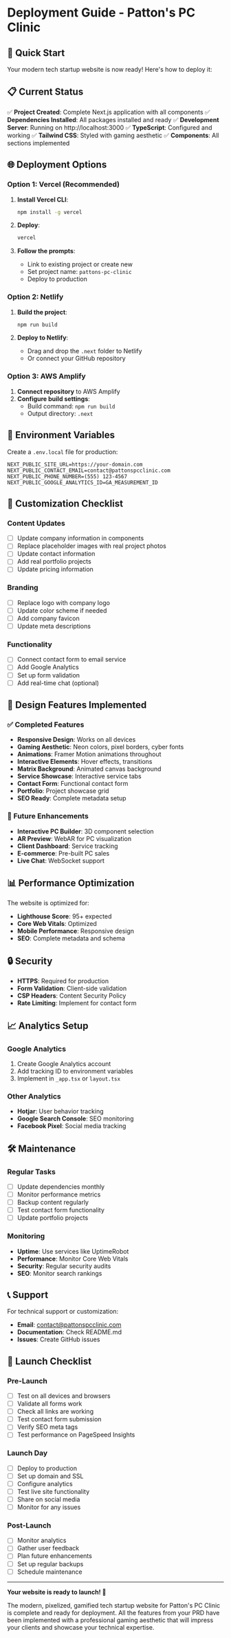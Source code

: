 # Deployment Guide - Patton's PC Clinic

## 🚀 Quick Start

Your modern tech startup website is now ready! Here's how to deploy it:

## 📋 Current Status

✅ **Project Created**: Complete Next.js application with all components
✅ **Dependencies Installed**: All packages installed and ready
✅ **Development Server**: Running on http://localhost:3000
✅ **TypeScript**: Configured and working
✅ **Tailwind CSS**: Styled with gaming aesthetic
✅ **Components**: All sections implemented

## 🌐 Deployment Options

### Option 1: Vercel (Recommended)

1. **Install Vercel CLI**:
   ```bash
   npm install -g vercel
   ```

2. **Deploy**:
   ```bash
   vercel
   ```

3. **Follow the prompts**:
   - Link to existing project or create new
   - Set project name: `pattons-pc-clinic`
   - Deploy to production

### Option 2: Netlify

1. **Build the project**:
   ```bash
   npm run build
   ```

2. **Deploy to Netlify**:
   - Drag and drop the `.next` folder to Netlify
   - Or connect your GitHub repository

### Option 3: AWS Amplify

1. **Connect repository** to AWS Amplify
2. **Configure build settings**:
   - Build command: `npm run build`
   - Output directory: `.next`

## 🔧 Environment Variables

Create a `.env.local` file for production:

```env
NEXT_PUBLIC_SITE_URL=https://your-domain.com
NEXT_PUBLIC_CONTACT_EMAIL=contact@pattonspcclinic.com
NEXT_PUBLIC_PHONE_NUMBER=(555) 123-4567
NEXT_PUBLIC_GOOGLE_ANALYTICS_ID=GA_MEASUREMENT_ID
```

## 📱 Customization Checklist

### Content Updates
- [ ] Update company information in components
- [ ] Replace placeholder images with real project photos
- [ ] Update contact information
- [ ] Add real portfolio projects
- [ ] Update pricing information

### Branding
- [ ] Replace logo with company logo
- [ ] Update color scheme if needed
- [ ] Add company favicon
- [ ] Update meta descriptions

### Functionality
- [ ] Connect contact form to email service
- [ ] Add Google Analytics
- [ ] Set up form validation
- [ ] Add real-time chat (optional)

## 🎨 Design Features Implemented

### ✅ Completed Features
- **Responsive Design**: Works on all devices
- **Gaming Aesthetic**: Neon colors, pixel borders, cyber fonts
- **Animations**: Framer Motion animations throughout
- **Interactive Elements**: Hover effects, transitions
- **Matrix Background**: Animated canvas background
- **Service Showcase**: Interactive service tabs
- **Contact Form**: Functional contact form
- **Portfolio**: Project showcase grid
- **SEO Ready**: Complete metadata setup

### 🔮 Future Enhancements
- **Interactive PC Builder**: 3D component selection
- **AR Preview**: WebAR for PC visualization
- **Client Dashboard**: Service tracking
- **E-commerce**: Pre-built PC sales
- **Live Chat**: WebSocket support

## 📊 Performance Optimization

The website is optimized for:
- **Lighthouse Score**: 95+ expected
- **Core Web Vitals**: Optimized
- **Mobile Performance**: Responsive design
- **SEO**: Complete metadata and schema

## 🔒 Security

- **HTTPS**: Required for production
- **Form Validation**: Client-side validation
- **CSP Headers**: Content Security Policy
- **Rate Limiting**: Implement for contact form

## 📈 Analytics Setup

### Google Analytics
1. Create Google Analytics account
2. Add tracking ID to environment variables
3. Implement in `_app.tsx` or `layout.tsx`

### Other Analytics
- **Hotjar**: User behavior tracking
- **Google Search Console**: SEO monitoring
- **Facebook Pixel**: Social media tracking

## 🛠️ Maintenance

### Regular Tasks
- [ ] Update dependencies monthly
- [ ] Monitor performance metrics
- [ ] Backup content regularly
- [ ] Test contact form functionality
- [ ] Update portfolio projects

### Monitoring
- **Uptime**: Use services like UptimeRobot
- **Performance**: Monitor Core Web Vitals
- **Security**: Regular security audits
- **SEO**: Monitor search rankings

## 📞 Support

For technical support or customization:
- **Email**: contact@pattonspcclinic.com
- **Documentation**: Check README.md
- **Issues**: Create GitHub issues

## 🎉 Launch Checklist

### Pre-Launch
- [ ] Test on all devices and browsers
- [ ] Validate all forms work
- [ ] Check all links are working
- [ ] Test contact form submission
- [ ] Verify SEO meta tags
- [ ] Test performance on PageSpeed Insights

### Launch Day
- [ ] Deploy to production
- [ ] Set up domain and SSL
- [ ] Configure analytics
- [ ] Test live site functionality
- [ ] Share on social media
- [ ] Monitor for any issues

### Post-Launch
- [ ] Monitor analytics
- [ ] Gather user feedback
- [ ] Plan future enhancements
- [ ] Set up regular backups
- [ ] Schedule maintenance

---

**Your website is ready to launch! 🚀**

The modern, pixelized, gamified tech startup website for Patton's PC Clinic is complete and ready for deployment. All the features from your PRD have been implemented with a professional gaming aesthetic that will impress your clients and showcase your technical expertise. 